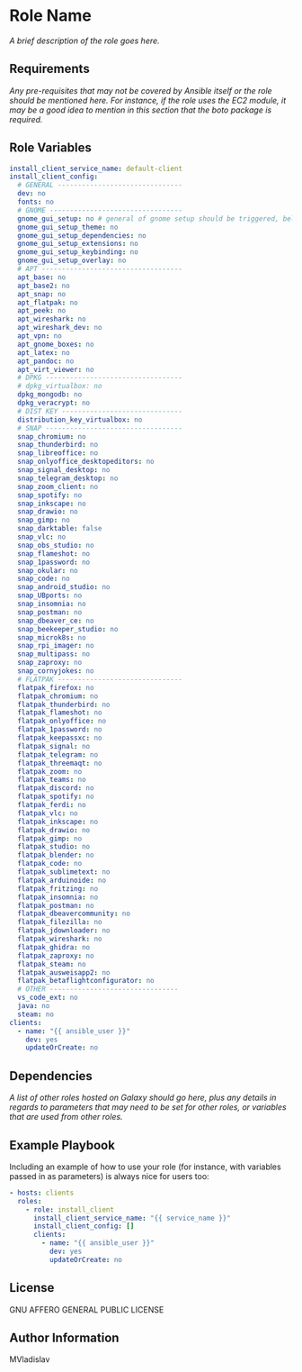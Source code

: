 # Role Name

_A brief description of the role goes here._

## Requirements

_Any pre-requisites that may not be covered by Ansible itself or the role should be mentioned here. For instance, if the role uses the EC2 module, it may be a good idea to mention in this section that the boto package is required._

## Role Variables

```yml
install_client_service_name: default-client
install_client_config:
  # GENERAL -------------------------------
  dev: no
  fonts: no
  # GNOME ---------------------------------
  gnome_gui_setup: no # general of gnome setup should be triggered, below specific what (dependencies will than general installed)
  gnome_gui_setup_theme: no
  gnome_gui_setup_dependencies: no
  gnome_gui_setup_extensions: no
  gnome_gui_setup_keybinding: no
  gnome_gui_setup_overlay: no
  # APT -----------------------------------
  apt_base: no
  apt_base2: no
  apt_snap: no
  apt_flatpak: no
  apt_peek: no
  apt_wireshark: no
  apt_wireshark_dev: no
  apt_vpn: no
  apt_gnome_boxes: no
  apt_latex: no
  apt_pandoc: no
  apt_virt_viewer: no
  # DPKG ----------------------------------
  # dpkg_virtualbox: no
  dpkg_mongodb: no
  dpkg_veracrypt: no
  # DIST KEY ------------------------------
  distribution_key_virtualbox: no
  # SNAP ----------------------------------
  snap_chromium: no
  snap_thunderbird: no
  snap_libreoffice: no
  snap_onlyoffice_desktopeditors: no
  snap_signal_desktop: no
  snap_telegram_desktop: no
  snap_zoom_client: no
  snap_spotify: no
  snap_inkscape: no
  snap_drawio: no
  snap_gimp: no
  snap_darktable: false
  snap_vlc: no
  snap_obs_studio: no
  snap_flameshot: no
  snap_1password: no
  snap_okular: no
  snap_code: no
  snap_android_studio: no
  snap_UBports: no
  snap_insomnia: no
  snap_postman: no
  snap_dbeaver_ce: no
  snap_beekeeper_studio: no
  snap_microk8s: no
  snap_rpi_imager: no
  snap_multipass: no
  snap_zaproxy: no
  snap_cornyjokes: no
  # FLATPAK -------------------------------
  flatpak_firefox: no
  flatpak_chromium: no
  flatpak_thunderbird: no
  flatpak_flameshot: no
  flatpak_onlyoffice: no
  flatpak_1password: no
  flatpak_keepassxc: no
  flatpak_signal: no
  flatpak_telegram: no
  flatpak_threemaqt: no
  flatpak_zoom: no
  flatpak_teams: no
  flatpak_discord: no
  flatpak_spotify: no
  flatpak_ferdi: no
  flatpak_vlc: no
  flatpak_inkscape: no
  flatpak_drawio: no
  flatpak_gimp: no
  flatpak_studio: no
  flatpak_blender: no
  flatpak_code: no
  flatpak_sublimetext: no
  flatpak_arduinoide: no
  flatpak_fritzing: no
  flatpak_insomnia: no
  flatpak_postman: no
  flatpak_dbeavercommunity: no
  flatpak_filezilla: no
  flatpak_jdownloader: no
  flatpak_wireshark: no
  flatpak_ghidra: no
  flatpak_zaproxy: no
  flatpak_steam: no
  flatpak_ausweisapp2: no
  flatpak_betaflightconfigurator: no
  # OTHER --------------------------------
  vs_code_ext: no
  java: no
  steam: no
clients:
  - name: "{{ ansible_user }}"
    dev: yes
    updateOrCreate: no
```

## Dependencies

_A list of other roles hosted on Galaxy should go here, plus any details in regards to parameters that may need to be set for other roles, or variables that are used from other roles._

## Example Playbook

Including an example of how to use your role (for instance, with variables passed in as parameters) is always nice for users too:

```yml
- hosts: clients
  roles:
    - role: install_client
      install_client_service_name: "{{ service_name }}"
      install_client_config: []
      clients:
        - name: "{{ ansible_user }}"
          dev: yes
          updateOrCreate: no
```

## License

GNU AFFERO GENERAL PUBLIC LICENSE

## Author Information

MVladislav
